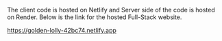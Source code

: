 The client code is hosted on Netlify and Server side of the code is hosted on Render. Below is the link for the hosted Full-Stack website.

https://golden-lolly-42bc74.netlify.app
